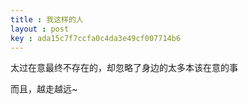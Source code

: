 ```yaml
---
title : 我这样的人
layout : post
key : ada15c7f7ccfa0c4da3e49cf007714b6
---
```


太过在意最终不存在的，却忽略了身边的太多本该在意的事

而且，越走越远~

<!--more-->
